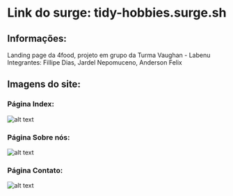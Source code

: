 # Link do surge: tidy-hobbies.surge.sh

## Informações:
Landing page da 4food, projeto em grupo da Turma Vaughan - Labenu
Integrantes: Fillipe Dias, Jardel Nepomuceno, Anderson Felix

## Imagens do site:
### Página Index:
![alt text](https://i.postimg.cc/T18y7vxk/index.png)

### Página Sobre nós:
![alt text](https://i.postimg.cc/5yRFBQ0C/sobrenos.png)

### Página Contato:
![alt text](https://i.postimg.cc/zf63vYyJ/contato.png)
